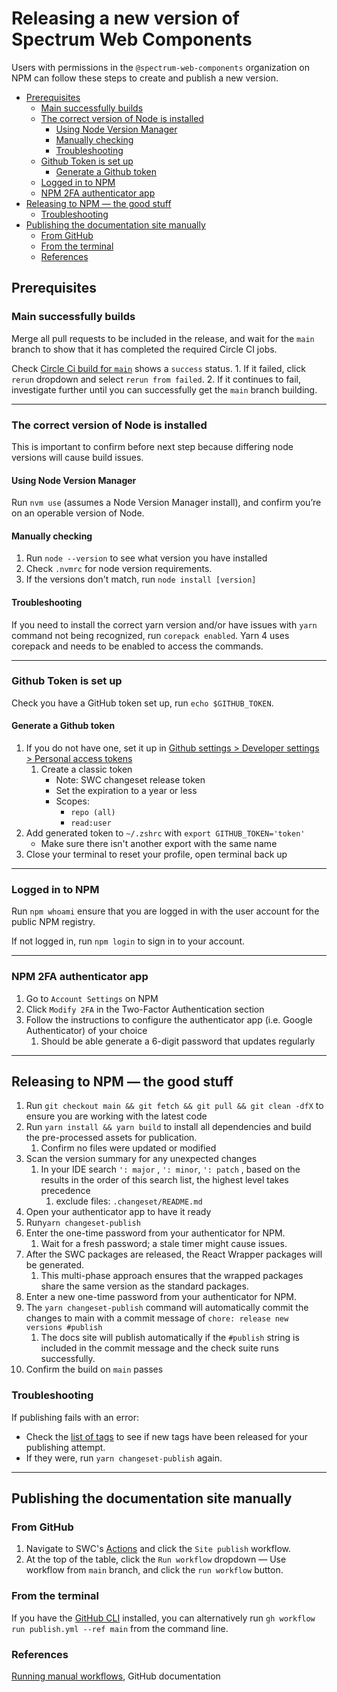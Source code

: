 # Releasing a new version of Spectrum Web Components <!-- omit from toc -->

Users with permissions in the `@spectrum-web-components` organization on NPM can follow these steps to create and publish a new version.

-   [Prerequisites](#prerequisites)
    -   [Main successfully builds](#main-successfully-builds)
    -   [The correct version of Node is installed](#the-correct-version-of-node-is-installed)
        -   [Using Node Version Manager](#using-node-version-manager)
        -   [Manually checking](#manually-checking)
        -   [Troubleshooting](#troubleshooting)
    -   [Github Token is set up](#github-token-is-set-up)
        -   [Generate a Github token](#generate-a-github-token)
    -   [Logged in to NPM](#logged-in-to-npm)
    -   [NPM 2FA authenticator app](#npm-2fa-authenticator-app)
-   [Releasing to NPM — the good stuff](#releasing-to-npm--the-good-stuff)
    -   [Troubleshooting](#troubleshooting-1)
-   [Publishing the documentation site manually](#publishing-the-documentation-site-manually)
    -   [From GitHub](#from-github)
    -   [From the terminal](#from-the-terminal)
    -   [References](#references)

## Prerequisites

### Main successfully builds

Merge all pull requests to be included in the release, and wait for the `main` branch to show that it has completed the required Circle CI jobs.

Check [Circle Ci build for `main`](https://app.circleci.com/pipelines/github/adobe/spectrum-web-components?branch=main) shows a `success` status. 1. If it failed, click `rerun` dropdown and select `rerun from failed`. 2. If it continues to fail, investigate further until you can successfully get the `main` branch building.

---

### The correct version of Node is installed

This is important to confirm before next step because differing node versions will cause build issues.

#### Using Node Version Manager

Run `nvm use` (assumes a Node Version Manager install), and confirm you’re on an operable version of Node.

#### Manually checking

1. Run `node --version` to see what version you have installed
2. Check `.nvmrc` for node version requirements.
3. If the versions don't match, run `node install [version]`

#### Troubleshooting

If you need to install the correct yarn version and/or have issues with `yarn` command not being recognized, run `corepack enabled`. Yarn 4 uses corepack and needs to be enabled to access the commands.

---

### Github Token is set up

Check you have a GitHub token set up, run `echo $GITHUB_TOKEN`.

#### Generate a Github token

1. If you do not have one, set it up in [Github settings > Developer settings > Personal access tokens](https://github.com/settings/personal-access-tokens)
    1. Create a classic token
        - Note: SWC changeset release token
        - Set the expiration to a year or less
        - Scopes:
            - `repo (all)`
            - `read:user`
2. Add generated token to `~/.zshrc` with `export GITHUB_TOKEN='token'`
    - Make sure there isn't another export with the same name
3. Close your terminal to reset your profile, open terminal back up

---

### Logged in to NPM

Run `npm whoami` ensure that you are logged in with the user account for the public NPM registry.

If not logged in, run `npm login` to sign in to your account.

---

### NPM 2FA authenticator app

1. Go to `Account Settings` on NPM
2. Click `Modify 2FA` in the Two-Factor Authentication section
3. Follow the instructions to configure the authenticator app (i.e. Google Authenticator) of your choice
    1. Should be able generate a 6-digit password that updates regularly

---

## Releasing to NPM — the good stuff

1. Run `git checkout main && git fetch && git pull && git clean -dfX` to ensure you are working with the latest code
2. Run `yarn install && yarn build` to install all dependencies and build the pre-processed assets for publication.
    1. Confirm no files were updated or modified
3. Scan the version summary for any unexpected changes
    1. In your IDE search `': major` , `': minor`, `': patch` , based on the results in the order of this search list, the highest level takes precedence
        1. exclude files: `.changeset/README.md`
4. Open your authenticator app to have it ready
5. Run`yarn changeset-publish`
6. Enter the one-time password from your authenticator for NPM.
    1. Wait for a fresh password; a stale timer might cause issues.
7. After the SWC packages are released, the React Wrapper packages will be generated.
    1. This multi-phase approach ensures that the wrapped packages share the same version as the standard packages.
8. Enter a new one-time password from your authenticator for NPM.
9. The `yarn changeset-publish` command will automatically commit the changes to main with a commit message of `chore: release new versions #publish`
    1. The docs site will publish automatically if the `#publish` string is included in the commit message and the check suite runs successfully.
10. Confirm the build on `main` passes

### Troubleshooting

If publishing fails with an error:

-   Check the [list of tags](https://github.com/adobe/spectrum-web-components/tags) to see if new tags have been released for your publishing attempt.
-   If they were, run `yarn changeset-publish` again.

---

## Publishing the documentation site manually

### From GitHub

1. Navigate to SWC's [Actions](https://github.com/adobe/spectrum-web-components/actions) and click the `Site publish` workflow.
2. At the top of the table, click the `Run workflow` dropdown — Use workflow from `main` branch, and click the `run workflow` button.

### From the terminal

If you have the [GitHub CLI](https://cli.github.com) installed, you can alternatively run `gh workflow run publish.yml --ref main` from the command line.

### References

[Running manual workflows](https://docs.github.com/en/actions/managing-workflow-runs/manually-running-a-workflow), GitHub documentation
